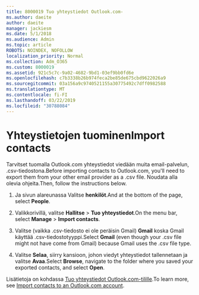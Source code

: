```yaml
---
title: 8000019 Tuo yhteystiedot Outlook.com-
ms.author: daeite
author: daeite
manager: jackiesm
ms.date: 5/1/2018
ms.audience: Admin
ms.topic: article
ROBOTS: NOINDEX, NOFOLLOW
localization_priority: Normal
ms.collection: Adm_O365
ms.custom: 8000019
ms.assetid: 921c5c7c-9a02-4682-9bd1-03ef9bb0fd6e
ms.openlocfilehash: c7b3338b26b974feca2be85de675cbd9622026a9
ms.sourcegitcommit: 03a156a9c9740521155a30775492c7dff0982588
ms.translationtype: MT
ms.contentlocale: fi-FI
ms.lasthandoff: 03/22/2019
ms.locfileid: "30788084"
---
```

# <a name="import-contacts"></a><span data-ttu-id="42214-102">Yhteystietojen tuominen</span><span class="sxs-lookup"><span data-stu-id="42214-102">Import contacts</span></span>

<span data-ttu-id="42214-103">Tarvitset tuomalla Outlook.com yhteystiedot viedään muita email-palvelun, .csv-tiedostona.</span><span class="sxs-lookup"><span data-stu-id="42214-103">Before importing contacts to Outlook.com, you'll need to export them from your other email provider as a .csv file.</span></span> <span data-ttu-id="42214-104">Noudata alla olevia ohjeita.</span><span class="sxs-lookup"><span data-stu-id="42214-104">Then, follow the instructions below.</span></span>
  
1. <span data-ttu-id="42214-105">Ja sivun alareunassa Valitse **henkilöt**.</span><span class="sxs-lookup"><span data-stu-id="42214-105">And at the bottom of the page, select **People**.</span></span> 
    
2. <span data-ttu-id="42214-106">Valikkorivillä, valitse **Hallitse** \> **Tuo yhteystiedot**.</span><span class="sxs-lookup"><span data-stu-id="42214-106">On the menu bar, select **Manage** \> **Import contacts**.</span></span> 
    
3. <span data-ttu-id="42214-107">Valitse (vaikka .csv-tiedosto ei ole peräisin Gmail) **Gmail** koska Gmail käyttää .csv-tiedostotyyppi.</span><span class="sxs-lookup"><span data-stu-id="42214-107">Select **Gmail** (even though your .csv file might not have come from Gmail) because Gmail uses the .csv file type.</span></span> 
    
4. <span data-ttu-id="42214-108">Valitse **Selaa**, siirry kansioon, johon viedyt yhteystiedot tallennetaan ja valitse **Avaa**.</span><span class="sxs-lookup"><span data-stu-id="42214-108">Select **Browse**, navigate to the folder where you saved your exported contacts, and select **Open**.</span></span> 
    
<span data-ttu-id="42214-109">Lisätietoja on kohdassa [Tuo yhteystiedot Outlook.com-tilille](https://go.microsoft.com/fwlink/p/?linkid=873136).</span><span class="sxs-lookup"><span data-stu-id="42214-109">To learn more, see [Import contacts to an Outlook.com account](https://go.microsoft.com/fwlink/p/?linkid=873136).</span></span>
  

